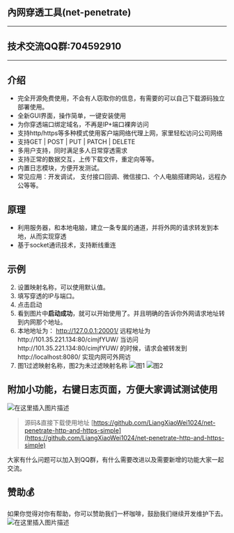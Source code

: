 ## 內网穿透工具(net-penetrate)
---
##  技术交流QQ群:704592910
---
## 介绍
- 完全开源免费使用，不会有人窃取你的信息，有需要的可以自己下载源码独立部署使用。
- 全新GUI界面，操作简单，一键安装使用
- 为你穿透端口绑定域名，不再是IP+端口裸奔访问
- 支持http/https等多种模式使用客户端网络代理上网，家里轻松访问公司网络
- 支持GET | POST | PUT | PATCH | DELETE
- 多用户支持，同时满足多人日常穿透需求
- 支持正常的数据交互，上传下载文件，重定向等等。
- 内置日志模块，方便开发测试。
- 常见应用：开发调试， 支付接口回调、微信接口、个人电脑搭建网站，远程办公等等。

## 原理
- 利用服务器，和本地电脑，建立一条专属的通道，并将外网的请求转发到本地，从而实现穿透
- 基于socket通讯技术，支持断线重连
## 示例

2. 设置映射名称，可以使用默认值。
3. 填写穿透的IP与端口。
4. 点击启动
5. 看到图片中**启动成功**，就可以开始使用了。并且明确的告诉你外网请求地址转到内网那个地址。
6.  本地地址为： http://127.0.0.1:20001/ 远程地址为http://101.35.221.134:80/cimjfYUW/ 当访问http://101.35.221.134:80/cimjfYUW/ 的时候，请求会被转发到http://localhost:8080/ 实现内网可外网访
7. 图1过滤映射名称，图2为未过滤映射名称
   ![图1](https://img-blog.csdnimg.cn/9f54039063954f259e14560a216210e1.png?x-oss-process=image/watermark,type_d3F5LXplbmhlaQ,shadow_50,text_Q1NETiBA5Y-v5LmQX3Z2,size_19,color_FFFFFF,t_70,g_se,x_16)
   ![图2](https://img-blog.csdnimg.cn/100e4ba39ac146209e7414e6fddae20f.png?x-oss-process=image/watermark,type_d3F5LXplbmhlaQ,shadow_50,text_Q1NETiBA5Y-v5LmQX3Z2,size_19,color_FFFFFF,t_70,g_se,x_16)
## 附加小功能，右键日志页面，方便大家调试测试使用
![在这里插入图片描述](https://img-blog.csdnimg.cn/bd1e74106348428ab741a0de6fa5e522.png?x-oss-process=image/watermark,type_d3F5LXplbmhlaQ,shadow_50,text_Q1NETiBA5Y-v5LmQX3Z2,size_20,color_FFFFFF,t_70,g_se,x_16)


> 源码&直接下载使用地址 [https://github.com/LiangXiaoWei1024/net-penetrate-http-and-https-simple](https://github.com/LiangXiaoWei1024/net-penetrate-http-and-https-simple)

大家有什么问题可以加入到QQ群，有什么需要改进以及需要新增的功能大家一起交流。

## 赞助💰
如果你觉得对你有帮助，你可以赞助我们一杯咖啡，鼓励我们继续开发维护下去。
![在这里插入图片描述](https://img-blog.csdnimg.cn/f3a15cd9356c4b7eabb028a92d79654d.png?x-oss-process=image/watermark,type_d3F5LXplbmhlaQ,shadow_50,text_Q1NETiBA5Y-v5LmQX3Z2,size_20,color_FFFFFF,t_70,g_se,x_16)

